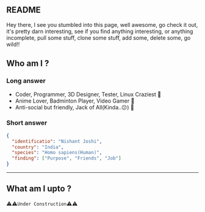 ## README 
Hey there, I see you stumbled into this page, well awesome, go check it out, it's pretty darn interesting, see if you find anything interesting, or anything incomplete, pull some stuff, clone some stuff, add some, delete some, go wild!!

## Who am I ?
### Long answer
- Coder, Programmer, 3D Designer, Tester, Linux Craziest 🤖
- Anime Lover, Badminton Player, Video Gamer 👾
- Anti-social but friendly, Jack of All(Kinda..😕) 🦕

### Short answer
```json
{
  "identificatio": "Nishant Joshi",
  "country": "India",
  "species": "Homo sapiens(Human)",
  "finding": ["Purpose", "Friends", "Job"]
}
```
---
## What am I upto ?
⚠⚠`Under Construction`⚠⚠
<!---
NishantJoshi00/NishantJoshi00 is a ✨ special ✨ repository because its `README.md` (this file) appears on your GitHub profile.
You can click the Preview link to take a look at your changes.
--->
